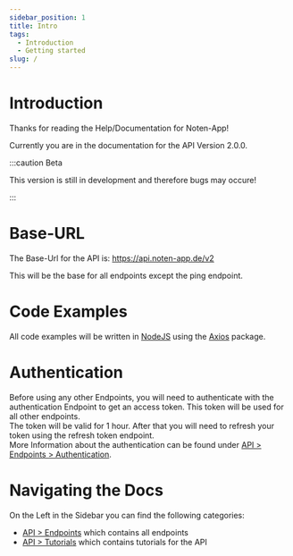 ```yaml
---
sidebar_position: 1
title: Intro
tags:
  - Introduction
  - Getting started
slug: /
---
```


# Introduction

Thanks for reading the Help/Documentation for Noten-App!

Currently you are in the documentation for the API Version 2.0.0.

:::caution Beta

This version is still in development and therefore bugs may occure!

:::

# Base-URL

The Base-Url for the API is: https://api.noten-app.de/v2

This will be the base for all endpoints except the ping endpoint.

# Code Examples

All code examples will be written in [NodeJS](https://nodejs.org) using the [Axios](https://www.npmjs.com/package/axios) package.

# Authentication

Before using any other Endpoints, you will need to authenticate with the authentication Endpoint to get an access token. This token will be used for all other endpoints.  
The token will be valid for 1 hour. After that you will need to refresh your token using the refresh token endpoint.  
More Information about the authentication can be found under [API > Endpoints > Authentication](/endpoints/authentication/).

# Navigating the Docs

On the Left in the Sidebar you can find the following categories:

- [API > Endpoints](./category/endpoints/) which contains all endpoints
- [API > Tutorials](./category/tutorials/) which contains tutorials for the API
